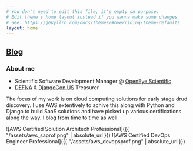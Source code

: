 ```yaml
---
# You don't need to edit this file, it's empty on purpose.
# Edit theme's home layout instead if you wanna make some changes
# See: https://jekyllrb.com/docs/themes/#overriding-theme-defaults
layout: home
---
```


<h2>
<a href="blog">Blog</a>
</h2>

<h3>About me</h3>

-   Scientific Software Development Manager @ [OpenEye Scientific](https://www.eyesopen.com)
-   [DEFNA](https://defna.org) & [DjangoCon US](https://djangocon.us) Treasurer

The focus of my work is on cloud computing solutions for early stage drud discovery. I use AWS extentively to achive this along with Python and Django to build SaaS solutions and have picked up
various certifications along the way. I blog from time to time as well.

![AWS Certified Solution Architech Professional]({{ "/assets/aws_saprof.png" | absolute_url }})
![AWS Certified DevOps Engineer Professional]({{ "/assets/aws_devopsprof.png" | absolute_url }})